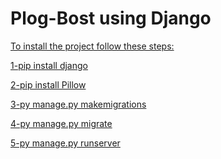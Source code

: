 # Plog-Bost using Django

    
 


<u>To install the project follow these steps:</u>


 




<u>1-pip install django</u>

<u>2-pip install Pillow</u> 

<u>3-py manage.py makemigrations</u>

<u>4-py manage.py migrate</u>

<u>5-py manage.py runserver</u>

